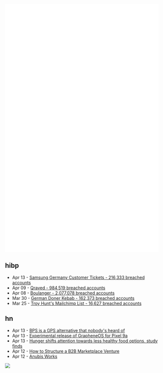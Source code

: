 ![Metrics](https://raw.githubusercontent.com/phixion/phixion/master/metrics.svg)

## hibp

<!--
for https://github.com/phixion/phixion/blob/main/.github/workflows/feeds.yml
-->
<!--START_SECTION:haveibeenpwnd-->
- Apr 13 - [Samsung Germany Customer Tickets - 216,333 breached accounts](https://haveibeenpwned.com/PwnedWebsites#SamsungGermany)
- Apr 09 - [Qraved - 984,519 breached accounts](https://haveibeenpwned.com/PwnedWebsites#Qraved)
- Apr 08 - [Boulanger - 2,077,078 breached accounts](https://haveibeenpwned.com/PwnedWebsites#Boulanger)
- Mar 30 - [German Doner Kebab - 162,373 breached accounts](https://haveibeenpwned.com/PwnedWebsites#GermanDonerKebab)
- Mar 25 - [Troy Hunt's Mailchimp List - 16,627 breached accounts](https://haveibeenpwned.com/PwnedWebsites#TroyHuntMailchimpList)
<!--END_SECTION:haveibeenpwnd-->

## hn

<!--
for https://github.com/phixion/phixion/blob/main/.github/workflows/feeds.yml
-->
<!--START_SECTION:hn-->
- Apr 13 - [BPS is a GPS alternative that nobody's heard of](https://www.jeffgeerling.com/blog/2025/bps-gps-alternative-nobodys-heard)
- Apr 13 - [Experimental release of GrapheneOS for Pixel 9a](https://grapheneos.social/@GrapheneOS/114327666433966529)
- Apr 13 - [Hunger shifts attention towards less healthy food options, study finds](https://medicalxpress.com/news/2025-03-hunger-shifts-attention-healthy-food.html)
- Apr 12 - [How to Structure a B2B Marketplace Venture](https://sloanreview.mit.edu/article/how-to-structure-a-b2b-marketplace-venture/)
- Apr 12 - [Anubis Works](https://xeiaso.net/notes/2025/anubis-works/)
<!--END_SECTION:hn-->

<!--
for https://yhype.me
-->
![](https://hit.yhype.me/github/profile?user_id=13013670)
